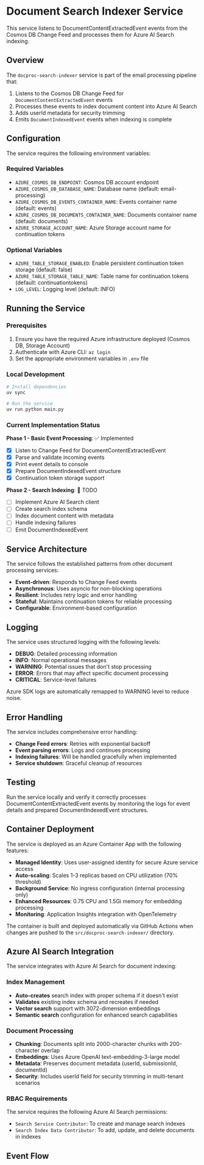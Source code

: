 # Document Search Indexer Service

This service listens to DocumentContentExtractedEvent events from the Cosmos DB Change Feed and processes them for Azure AI Search indexing.

## Overview

The `docproc-search-indexer` service is part of the email processing pipeline that:

1. Listens to the Cosmos DB Change Feed for `DocumentContentExtractedEvent` events
2. Processes these events to index document content into Azure AI Search
3. Adds userId metadata for security trimming
4. Emits `DocumentIndexedEvent` events when indexing is complete

## Configuration

The service requires the following environment variables:

### Required Variables

- `AZURE_COSMOS_DB_ENDPOINT`: Cosmos DB account endpoint
- `AZURE_COSMOS_DB_DATABASE_NAME`: Database name (default: email-processing)
- `AZURE_COSMOS_DB_EVENTS_CONTAINER_NAME`: Events container name (default: events)
- `AZURE_COSMOS_DB_DOCUMENTS_CONTAINER_NAME`: Documents container name (default: documents)
- `AZURE_STORAGE_ACCOUNT_NAME`: Azure Storage account name for continuation tokens

### Optional Variables

- `AZURE_TABLE_STORAGE_ENABLED`: Enable persistent continuation token storage (default: false)
- `AZURE_TABLE_STORAGE_TABLE_NAME`: Table name for continuation tokens (default: continuationtokens)
- `LOG_LEVEL`: Logging level (default: INFO)

## Running the Service

### Prerequisites

1. Ensure you have the required Azure infrastructure deployed (Cosmos DB, Storage Account)
2. Authenticate with Azure CLI: `az login`
3. Set the appropriate environment variables in `.env` file

### Local Development

```bash
# Install dependencies
uv sync

# Run the service
uv run python main.py
```

### Current Implementation Status

**Phase 1 - Basic Event Processing**: ✅ Implemented
- [x] Listen to Change Feed for DocumentContentExtractedEvent
- [x] Parse and validate incoming events
- [x] Print event details to console
- [x] Prepare DocumentIndexedEvent structure
- [x] Continuation token storage support

**Phase 2 - Search Indexing**: 🚧 TODO
- [ ] Implement Azure AI Search client
- [ ] Create search index schema
- [ ] Index document content with metadata
- [ ] Handle indexing failures
- [ ] Emit DocumentIndexedEvent

## Service Architecture

The service follows the established patterns from other document processing services:

- **Event-driven**: Responds to Change Feed events
- **Asynchronous**: Uses asyncio for non-blocking operations
- **Resilient**: Includes retry logic and error handling
- **Stateful**: Maintains continuation tokens for reliable processing
- **Configurable**: Environment-based configuration

## Logging

The service uses structured logging with the following levels:

- **DEBUG**: Detailed processing information
- **INFO**: Normal operational messages
- **WARNING**: Potential issues that don't stop processing
- **ERROR**: Errors that may affect specific document processing
- **CRITICAL**: Service-level failures

Azure SDK logs are automatically remapped to WARNING level to reduce noise.

## Error Handling

The service includes comprehensive error handling:

- **Change Feed errors**: Retries with exponential backoff
- **Event parsing errors**: Logs and continues processing
- **Indexing failures**: Will be handled gracefully when implemented
- **Service shutdown**: Graceful cleanup of resources

## Testing

Run the service locally and verify it correctly processes DocumentContentExtractedEvent events by monitoring the logs for event details and prepared DocumentIndexedEvent structures.

## Container Deployment

The service is deployed as an Azure Container App with the following features:
- **Managed Identity**: Uses user-assigned identity for secure Azure service access
- **Auto-scaling**: Scales 1-3 replicas based on CPU utilization (70% threshold)
- **Background Service**: No ingress configuration (internal processing only)
- **Enhanced Resources**: 0.75 CPU and 1.5Gi memory for embedding processing
- **Monitoring**: Application Insights integration with OpenTelemetry

The container is built and deployed automatically via GitHub Actions when changes are pushed to the `src/docproc-search-indexer/` directory.

## Azure AI Search Integration

The service integrates with Azure AI Search for document indexing:

### Index Management
- **Auto-creates** search index with proper schema if it doesn't exist
- **Validates** existing index schema and recreates if needed
- **Vector search** support with 3072-dimension embeddings
- **Semantic search** configuration for enhanced search capabilities

### Document Processing
- **Chunking**: Documents split into 2000-character chunks with 200-character overlap
- **Embeddings**: Uses Azure OpenAI text-embedding-3-large model
- **Metadata**: Preserves document metadata (userId, submissionId, documentId)
- **Security**: Includes userId field for security trimming in multi-tenant scenarios

### RBAC Requirements
The service requires the following Azure AI Search permissions:
- `Search Service Contributor`: To create and manage search indexes
- `Search Index Data Contributor`: To add, update, and delete documents in indexes

## Event Flow